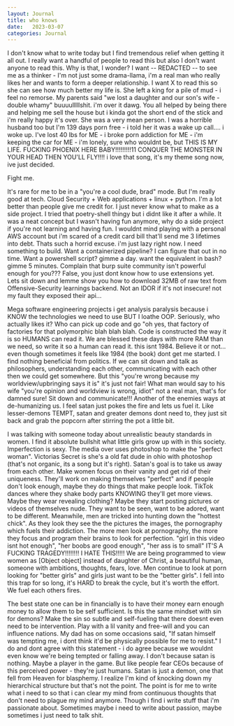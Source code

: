 ```yaml
---
layout: Journal
title: who knows
date:   2023-03-07
categories: Journal
---
```


I don't know what to write today but I find tremendous relief when getting it all out. I really want a handful of people to read this but also I don't want anyone to read this. Why is that, I wonder? I want -- REDACTED -- to see me as a thinker - I'm not just some drama-llama, i'm a real man who really likes her and wants to form a deeper relationship. I want X to read this so she can see how much better my life is. She left a king for a pile of mud - i feel no remorse. My parents said "we lost a daughter and our son's wife - double whamy" buuuulllllshit. i'm over it dawg. You all helped by being there and helping me sell the house but i kinda got the short end of the stick and i'm really happy it's over. She was a very mean person. I was a horrible husband too but I'm 139 days porn free - i told her it was a wake up call.... i woke up. I've lost 40 lbs for ME - i broke porn addiction for ME - i'm keeping the car for ME - i'm lonely, sure who wouldnt be, but THIS IS MY LIFE. FUCKING PHOENIX HERE BABY!!!!!!!!!11 CONQUER THE MONSTER IN YOUR HEAD THEN YOU'LL FLY!!!! i love that song, it's my theme song now, ive just decided.

Fight me.

It's rare for me to be in a "you're a cool dude, brad" mode. But I'm really good at tech. Cloud Security + Web applications + linux + python. I'm a lot better than people give me credit for. I just never know what to make as a side project. I tried that poetry-shell thingy but i didnt like it after a while. It was a neat concept but I wasn't having fun anymore, why do a side project if you're not learning and having fun. I wouldnt mind playing with a personal AWS account but i'm scared of a credit card bill that'll send me 3 lifetimes into debt. Thats such a horrid excuse. i'm just lazy right now. I need something to build. Want a containerized pipeline? I can figure that out in no time. Want a powershell script? gimme a day. want the equivalent in bash? gimme 5 minutes. Complain that burp suite community isn't powerful enough for you??? False, you just dont know how to use extensions yet. Lets sit down and lemme show you how to download 32MB of raw text from Offensive-Security learnings backend. Not an IDOR if it's not insecure! not my fault they exposed their api...

Mega software engineering projects i get analysis paralysis because i KNOW the technologies we need to use BUT I loathe OOP. Seriously, who actually likes it? Who can pick up code and go "oh yes, that factory of factories for that polymorphic blah blah blah. Code is constructed the way it is so HUMANS can read it. We are blessed these days with more RAM than we need, so write it so a human can read it. this isnt 1984. Believe it or not... even though sometimes it feels like 1984 (the book) dont get me started. I find nothing beneficial from politics. If we can sit down and talk as philosophers, understanding each other, communicating with each other then we could get somewhere. But this "you're wrong because my worldview/upbringing says it is" it's just not fair! What man would say to his wife "you're opinion and worldview is wrong, idiot" not a real man, that's for damned sure! Sit down and communicate!!! Another of the enemies ways at de-humanizing us. I feel satan just pokes the fire and lets us fuel it. Like lesser-demons TEMPT, satan and greater demons dont need to, they just sit back and grab the popcorn after stirring the pot a little bit. 

I was talking with someone today about unrealistic beauty standards in women. I find it absolute bullshit what little girls grow up with in this society. Imperfection is sexy. The media over uses photoshop to make the "perfect woman". Victorias Secret is she's a old fat dude in ohio with photoshop (that's not organic, its a song but it's right). Satan's goal is to take us away from each other. Make women focus on their vanity and get rid of their uniqueness. They'll work on making themselves "perfect" and if people don't look enough, maybe they do things that make people look. TikTok dances where they shake body parts KNOWING they'll get more views. Maybe they wear revealing clothing? Maybe they start posting pictures or videos of themselves nude. They want to be seen, want to be adored, want to be different. Meanwhile, men are tricked into hunting down the "hottest chick". As they look they see the the pictures the images, the pornography which fuels their addiction. The more men look at pornography, the more they focus and program their brains to look for perfection. "girl in this video isnt hot enough", "her boobs are good enough", "her ass is to small" IT'S A FUCKING TRAGEDY!!!!!!!! I HATE THIS!!!!! We are being programmed to view women as [Object object] instead of daughter of Christ, a beautiful human, someone with ambitions, thoughts, fears, love. Men continue to look at porn looking for "better girls" and girls just want to be the "better girls". I fell into this trap for so long, it's HARD to break the cycle, but it's worth the effort. We fuel each others fires. 

The best state one can be in financially is to have their money earn enough money to allow them to be self sufficient. Is this the same mindset with sin for demons? Make the sin so subtle and self-fueling that there doesnt even need to be intervention. Play with a lil vanity and free-will and you can influence nations. My dad has on some occasions said, "If satan himself was tempting me, i dont think it'd be physically possible for me to resist." I do and dont agree with this statement - i do agree because we wouldnt even know we're being tempted or falling away. I don't because satan is nothing. Maybe a player in the game. But like people fear CEOs because of this perceived power - they're just humans. Satan is just a demon, one that fell from Heaven for blasphemy. I realize I'm kind of knocking down my hierarchical structure but that's not the point. The point is for me to write what i need to so that i can clear my mind from continuous thoughts that don't need to plague my mind anymore. Though i find i write stuff that i'm passionate about. Sometimes maybe i need to write about passion, maybe sometimes i just need to talk shit. 
